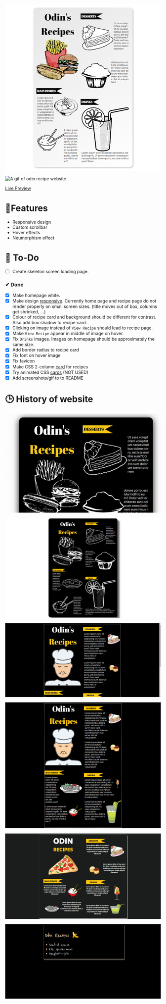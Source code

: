 ![A screenshot of homepage of odin recipe website](iterations/iteration6img.png)

![A gif of odin recipe website](iterations/iteration6.gif)

[Live Preview](https://creme332.github.io/my-odin-projects/odin-recipes/)

# 🚀Features
- Responsive design
- Custom scrollbar 
- Hover effects
- Neumorphism effect

# 🔨 To-Do
- [ ] Create skeleton screen loading page.

### ✔ Done
- [x] Make homepage white.
- [x] Make design [responsive](https://www.youtube.com/watch?v=na-X_SM8vg0&ab_channel=ColtSteele). Currently home page and recipe page do not render properly on small screen sizes. (title moves out of box, columns get shrinked, ...)
- [x] Colour of recipe card and background should be different for contrast. Also add box shadow to recipe card.
- [x] Clicking on image instead of `View Recipe` should lead to recipe page.
- [x] Make `View Recipe` appear in middle of image on hover.
- [x] Fix `Drinks` images. Images on homepage should be approximately the same size.
- [x] Add border radius to recipe card 
- [x] Fix font on hover image
- [x] Fix favicon 
- [x] Make CSS 2-column [card](https://www.w3schools.com/howto/tryit.asp?filename=tryhow_css_two_columns_responsive) for recipes
- [x] Try animated CSS [cards](https://fireship.io/lessons/css-cards-animated/) (NOT USED)
- [x] Add screenshots/gif to to README

# 🕒 History of website
![Gif of latest version of website](iterations/iteration5.gif)

![latest version of website](iterations/iteration4.png)

![Gif of third version of website](iterations/iteration3gif.gif)

![Third version of website](iterations/Iteration3.png)

![Second version of website](iterations/Iteration2.png)

![First version of website](iterations/Iteration1.png)